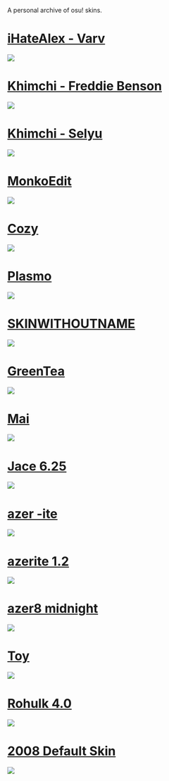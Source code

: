 A personal archive of osu! skins.
<!-- 
# []()
![]()
-->

# [iHateAlex - Varv](https://ihatealex.s-ul.eu/H9TMr6HO)
![](images/aristia.webp)

# [Khimchi - Freddie Benson](https://ihatealex.s-ul.eu/RmJrSRRI)
![](images/freddiebenson.webp)

# [Khimchi - Selyu](https://ihatealex.s-ul.eu/dCGo9VCl)
![](images/selyu.webp)

# [MonkoEdit](https://ihatealex.s-ul.eu/waz4g7x9)
![](images/monkoedit.webp)

# [Cozy](https://ihatealex.s-ul.eu/BpRHsh1g)
![](images/cozy.webp)

# [Plasmo](https://ihatealex.s-ul.eu/726STfBo)
![](images/plasmo.webp)

# [SKINWITHOUTNAME](https://ihatealex.s-ul.eu/fLnMBeO8)
![](images/skinwithoutname.webp)

# [GreenTea](https://ihatealex.s-ul.eu/0tS3XgMF)
![](images/greentea.webp)

# [Mai](https://ihatealex.s-ul.eu/Oxmp608q)
![](images/mai.webp)

# [Jace 6.25](https://ihatealex.s-ul.eu/vY7UqxrZ)
![](images/jace.webp)

# [azer -ite](https://ihatealex.s-ul.eu/CVvWuBb4)
![](images/azer-ite.webp)

# [azerite 1.2](https://ihatealex.s-ul.eu/BB4bBr9Q)
![](images/osuplayer84.webp)

# [azer8 midnight](https://ihatealex.s-ul.eu/KXlnO2YL)
![](images/midnightv8.webp)

# [Toy](https://ihatealex.s-ul.eu/M92fKqZA)
![](images/toy.webp)

# [Rohulk 4.0](https://ihatealex.s-ul.eu/P6R7cGKd)
![](images/rohulk.webp)

# [2008 Default Skin](https://ihatealex.s-ul.eu/pEuOmEzR)
![](images/2008default.webp)


